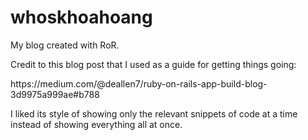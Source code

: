 # whoskhoahoang
<p>My blog created with RoR.</p>
<p>Credit to this blog post that I used as a guide for getting things going:</p>
<p>https://medium.com/@deallen7/ruby-on-rails-app-build-blog-3d9975a999ae#b788</p>

<p>I liked its style of showing only the relevant snippets of code at a time instead of showing everything all at once.</p>
